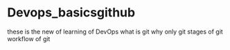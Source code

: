 # Devops_basicsgithub
these is the new of learning of DevOps
what is git 
why only git
stages of git
workflow of git
